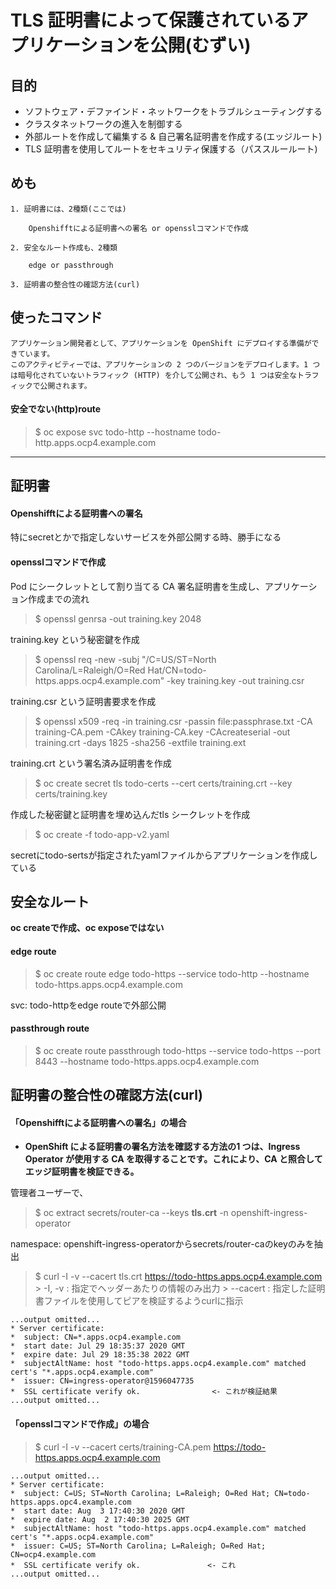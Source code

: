 # TLS 証明書によって保護されているアプリケーションを公開(むずい)

## 目的

- ソフトウェア・デファインド・ネットワークをトラブルシューティングする
- クラスタネットワークの進入を制御する
- 外部ルートを作成して編集する & 自己署名証明書を作成する(エッジルート)
- TLS 証明書を使用してルートをセキュリティ保護する（パススルールート)

## めも

```
1. 証明書には、2種類(ここでは)

    Openshifftによる証明書への署名 or opensslコマンドで作成

2. 安全なルート作成も、2種類

    edge or passthrough

3. 証明書の整合性の確認方法(curl)
```


## 使ったコマンド

```
アプリケーション開発者として、アプリケーションを OpenShift にデプロイする準備ができています。
このアクティビティーでは、アプリケーションの 2 つのバージョンをデプロイします。1 つは暗号化されていないトラフィック (HTTP) を介して公開され、もう 1 つは安全なトラフィックで公開されます。
```

#### 安全でない(http)route

> $ oc expose svc todo-http --hostname todo-http.apps.ocp4.example.com

---

## 証明書

#### Openshifftによる証明書への署名

特にsecretとかで指定しないサービスを外部公開する時、勝手になる


#### opensslコマンドで作成

Pod にシークレットとして割り当てる CA 署名証明書を生成し、アプリケーション作成までの流れ

> $ openssl genrsa -out training.key 2048

training.key という秘密鍵を作成

> $ openssl req -new -subj "/C=US/ST=North Carolina/L=Raleigh/O=Red Hat/CN=todo-https.apps.ocp4.example.com" -key training.key -out training.csr

training.csr という証明書要求を作成

> $ openssl x509 -req -in training.csr -passin file:passphrase.txt -CA training-CA.pem -CAkey training-CA.key -CAcreateserial -out training.crt -days 1825 -sha256 -extfile training.ext

training.crt という署名済み証明書を作成

> $ oc create secret tls todo-certs --cert certs/training.crt --key certs/training.key

作成した秘密鍵と証明書を埋め込んだtls シークレットを作成

> $ oc create -f todo-app-v2.yaml

secretにtodo-sertsが指定されたyamlファイルからアプリケーションを作成している 



## 安全なルート

**oc createで作成、oc exposeではない**

#### edge route

> $ oc create route edge todo-https --service todo-http --hostname todo-https.apps.ocp4.example.com

svc: todo-httpをedge routeで外部公開

#### passthrough route

> $ oc create route passthrough todo-https --service todo-https --port 8443 --hostname todo-https.apps.ocp4.example.com



## 証明書の整合性の確認方法(curl)

#### 「Openshifftによる証明書への署名」の場合

- **OpenShift による証明書の署名方法を確認する方法の1 つは、Ingress Operator が使用する CA を取得することです。これにより、CA と照合してエッジ証明書を検証できる。**

管理者ユーザーで、

> $ oc extract secrets/router-ca --keys **tls.crt** -n openshift-ingress-operator

namespace: openshift-ingress-operatorからsecrets/router-caのkeyのみを抽出

> $ curl -I -v --cacert tls.crt https://todo-https.apps.ocp4.example.com
    > -I, -v : 指定でヘッダーあたりの情報のみ出力
    > --cacert : 指定した証明書ファイルを使用してピアを検証するようcurlに指示

```
...output omitted...
* Server certificate:
*  subject: CN=*.apps.ocp4.example.com
*  start date: Jul 29 18:35:37 2020 GMT
*  expire date: Jul 29 18:35:38 2022 GMT
*  subjectAltName: host "todo-https.apps.ocp4.example.com" matched cert's "*.apps.ocp4.example.com"
*  issuer: CN=ingress-operator@1596047735
*  SSL certificate verify ok.                <- これが検証結果
...output omitted...
```

#### 「opensslコマンドで作成」の場合

> $ curl -I -v --cacert certs/training-CA.pem https://todo-https.apps.ocp4.example.com

```
...output omitted...
* Server certificate:
*  subject: C=US; ST=North Carolina; L=Raleigh; O=Red Hat; CN=todo-https.apps.opc4.example.com
*  start date: Aug  3 17:40:30 2020 GMT
*  expire date: Aug  2 17:40:30 2025 GMT
*  subjectAltName: host "todo-https.apps.ocp4.example.com" matched cert's "*.apps.ocp4.example.com"
*  issuer: C=US; ST=North Carolina; L=Raleigh; O=Red Hat; CN=ocp4.example.com
*  SSL certificate verify ok.               <- これ
...output omitted...
```



